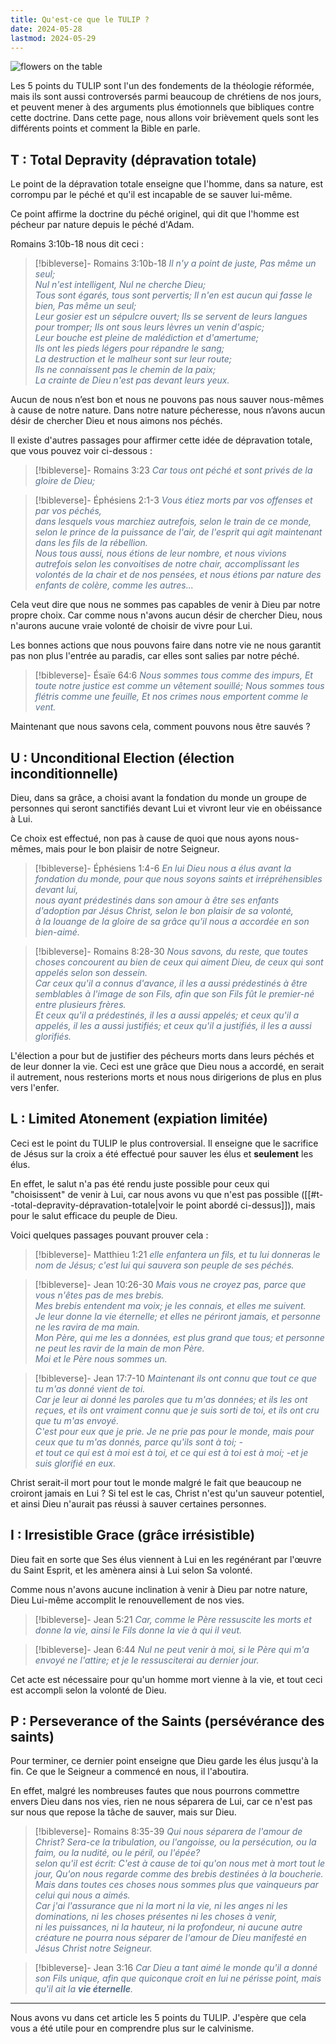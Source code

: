 ```yaml
---
title: Qu'est-ce que le TULIP ?
date: 2024-05-28
lastmod: 2024-05-29
---
```

![flowers on the table](https://images.unsplash.com/photo-1586968295564-92fd7572718b?crop=entropy&cs=tinysrgb&fit=max&fm=jpg&ixid=M3wzNjAwOTd8MHwxfHNlYXJjaHwxfHx0dWxpcHxlbnwwfDB8fHwxNzE2OTI4ODc1fDA&ixlib=rb-4.0.3&q=80&w=1080)

Les 5 points du TULIP sont l'un des fondements de la théologie réformée, mais ils sont aussi controversés parmi beaucoup de chrétiens de nos jours, et peuvent mener à des arguments plus émotionnels que bibliques contre cette doctrine. Dans cette page, nous allons voir brièvement quels sont les différents points et comment la Bible en parle.
## T : Total Depravity (dépravation totale)

Le point de la dépravation totale enseigne que l'homme, dans sa nature, est corrompu par le péché et qu'il est incapable de se sauver lui-même.

Ce point affirme la doctrine du péché originel, qui dit que l'homme est pécheur par nature depuis le péché d'Adam.

Romains 3:10b-18 nous dit ceci :

>[!bibleverse]- Romains 3:10b-18
><span style="color:#5a708a">*Il n'y a point de juste, Pas même un seul;*<br/>*Nul n'est intelligent, Nul ne cherche Dieu;*<br/>*Tous sont égarés, tous sont pervertis; Il n'en est aucun qui fasse le bien, Pas même un seul;*<br/>*Leur gosier est un sépulcre ouvert; Ils se servent de leurs langues pour tromper; Ils ont sous leurs lèvres un venin d'aspic;*<br/>*Leur bouche est pleine de malédiction et d'amertume;*<br/>*Ils ont les pieds légers pour répandre le sang;*<br/>*La destruction et le malheur sont sur leur route;*<br/>*Ils ne connaissent pas le chemin de la paix;*<br/>*La crainte de Dieu n'est pas devant leurs yeux.*</span>

Aucun de nous n’est bon et nous ne pouvons pas nous sauver nous-mêmes à cause de notre nature. Dans notre nature pécheresse, nous n’avons aucun désir de chercher Dieu et nous aimons nos péchés.

Il existe d'autres passages pour affirmer cette idée de dépravation totale, que vous pouvez voir ci-dessous :

>[!bibleverse]- Romains 3:23
> <span style="color:#5a708a">*Car tous ont péché et sont privés de la gloire de Dieu;*</span>

> [!bibleverse]- Éphésiens 2:1-3
> <span style="color:#5a708a">*Vous étiez morts par vos offenses et par vos péchés,*<br/>*dans lesquels vous marchiez autrefois, selon le train de ce monde, selon le prince de la puissance de l'air, de l'esprit qui agit maintenant dans les fils de la rébellion.*<br/>*Nous tous aussi, nous étions de leur nombre, et nous vivions autrefois selon les convoitises de notre chair, accomplissant les volontés de la chair et de nos pensées, et nous étions par nature des enfants de colère, comme les autres...*</span>

Cela veut dire que nous ne sommes pas capables de venir à Dieu par notre propre choix. Car comme nous n'avons aucun désir de chercher Dieu, nous n'aurons aucune vraie volonté de choisir de vivre pour Lui.

Les bonnes actions que nous pouvons faire dans notre vie ne nous garantit pas non plus l'entrée au paradis, car elles sont salies par notre péché.

> [!bibleverse]- Ésaïe 64:6
> <span style="color:#5a708a">*Nous sommes tous comme des impurs, Et toute notre justice est comme un vêtement souillé; Nous sommes tous flétris comme une feuille, Et nos crimes nous emportent comme le vent.*</span>

Maintenant que nous savons cela, comment pouvons nous être sauvés ?

## U : Unconditional Election (élection inconditionnelle)

Dieu, dans sa grâce, a choisi avant la fondation du monde un groupe de personnes qui seront sanctifiés devant Lui et vivront leur vie en obéissance à Lui.

Ce choix est effectué, non pas à cause de quoi que nous ayons nous-mêmes, mais pour le bon plaisir de notre Seigneur.

> [!bibleverse]- Éphésiens 1:4-6
> <span style="color:#5a708a">*En lui Dieu nous a élus avant la fondation du monde, pour que nous soyons saints et irrépréhensibles devant lui,*<br/>*nous ayant prédestinés dans son amour à être ses enfants d'adoption par Jésus Christ, selon le bon plaisir de sa volonté,*<br/>*à la louange de la gloire de sa grâce qu'il nous a accordée en son bien-aimé.*</span>

> [!bibleverse]- Romains 8:28-30
><span style="color:#5a708a"> *Nous savons, du reste, que toutes choses concourent au bien de ceux qui aiment Dieu, de ceux qui sont appelés selon son dessein.*<br/>*Car ceux qu'il a connus d'avance, il les a aussi prédestinés à être semblables à l'image de son Fils, afin que son Fils fût le premier-né entre plusieurs frères.*<br/> *Et ceux qu'il a prédestinés, il les a aussi appelés; et ceux qu'il a appelés, il les a aussi justifiés; et ceux qu'il a justifiés, il les a aussi glorifiés.*</span>

L'élection a pour but de justifier des pécheurs morts dans leurs péchés et de leur donner la vie. Ceci est une grâce que Dieu nous a accordé, en serait il autrement, nous resterions morts et nous nous dirigerions de plus en plus vers l'enfer.

## L : Limited Atonement (expiation limitée)

Ceci est le point du TULIP le plus controversial. Il enseigne que le sacrifice de Jésus sur la croix a été effectué pour sauver les élus et **seulement** les élus.

En effet, le salut n'a pas été rendu juste possible pour ceux qui "choisissent" de venir à Lui, car nous avons vu que n'est pas possible ([[#t--total-depravity-dépravation-totale|voir le point abordé ci-dessus]]), mais pour le salut efficace du peuple de Dieu.

Voici quelques passages pouvant prouver cela :

> [!bibleverse]- Matthieu 1:21
><span style="color:#5a708a"> *elle enfantera un fils, et tu lui donneras le nom de Jésus; c'est lui qui sauvera son peuple de ses péchés.*</span>

> [!bibleverse]- Jean 10:26-30
><span style="color:#5a708a"> *Mais vous ne croyez pas, parce que vous n'êtes pas de mes brebis. <br/>Mes brebis entendent ma voix; je les connais, et elles me suivent. <br/>Je leur donne la vie éternelle; et elles ne périront jamais, et personne ne les ravira de ma main. <br/>Mon Père, qui me les a données, est plus grand que tous; et personne ne peut les ravir de la main de mon Père. <br/>Moi et le Père nous sommes un.*</span>

> [!bibleverse]- Jean 17:7-10
><span style="color:#5a708a"> *Maintenant ils ont connu que tout ce que tu m'as donné vient de toi.<br/>Car je leur ai donné les paroles que tu m'as données; et ils les ont reçues, et ils ont vraiment connu que je suis sorti de toi, et ils ont cru que tu m'as envoyé.<br/>C'est pour eux que je prie. Je ne prie pas pour le monde, mais pour ceux que tu m'as donnés, parce qu'ils sont à toi; -<br/>et tout ce qui est à moi est à toi, et ce qui est à toi est à moi; -et je suis glorifié en eux.*</span>

Christ serait-il mort pour tout le monde malgré le fait que beaucoup ne croiront jamais en Lui ? Si tel est le cas, Christ n'est qu'un sauveur potentiel, et ainsi Dieu n'aurait pas réussi à sauver certaines personnes.

## I : Irresistible Grace (grâce irrésistible)

Dieu fait en sorte que Ses élus viennent à Lui en les regénérant par l'œuvre du Saint Esprit, et les amènera ainsi à Lui selon Sa volonté.

Comme nous n'avons aucune inclination à venir à Dieu par notre nature, Dieu Lui-même accomplit le renouvellement de nos vies.

> [!bibleverse]- Jean 5:21
><span style="color:#5a708a"> *Car, comme le Père ressuscite les morts et donne la vie, ainsi le Fils donne la vie à qui il veut.*</span>

> [!bibleverse]- Jean 6:44
><span style="color:#5a708a"> *Nul ne peut venir à moi, si le Père qui m'a envoyé ne l'attire; et je le ressusciterai au dernier jour.*</span>

Cet acte est nécessaire pour qu'un homme mort vienne à la vie, et tout ceci est accompli selon la volonté de Dieu.

## P : Perseverance of the Saints (persévérance des saints)

Pour terminer, ce dernier point enseigne que Dieu garde les élus jusqu'à la fin. Ce que le Seigneur a commencé en nous, il l'aboutira.

En effet, malgré les nombreuses fautes que nous pourrons commettre envers Dieu dans nos vies, rien ne nous séparera de Lui, car ce n'est pas sur nous que repose la tâche de sauver, mais sur Dieu.

> [!bibleverse]- Romains 8:35-39
><span style="color:#5a708a"> *Qui nous séparera de l'amour de Christ? Sera-ce la tribulation, ou l'angoisse, ou la persécution, ou la faim, ou la nudité, ou le péril, ou l'épée?<br/>selon qu'il est écrit: C'est à cause de toi qu'on nous met à mort tout le jour, Qu'on nous regarde comme des brebis destinées à la boucherie. <br/>Mais dans toutes ces choses nous sommes plus que vainqueurs par celui qui nous a aimés.<br/>Car j'ai l'assurance que ni la mort ni la vie, ni les anges ni les dominations, ni les choses présentes ni les choses à venir,<br/>ni les puissances, ni la hauteur, ni la profondeur, ni aucune autre créature ne pourra nous séparer de l'amour de Dieu manifesté en Jésus Christ notre Seigneur.*</span>

> [!bibleverse]- Jean 3:16
><span style="color:#5a708a"> *Car Dieu a tant aimé le monde qu'il a donné son Fils unique, afin que quiconque croit en lui ne périsse point, mais qu'il ait la <span style="font-weight:bold">vie éternelle</span>.*</span>

---
Nous avons vu dans cet article les 5 points du TULIP. J'espère que cela vous a été utile pour en comprendre plus sur le calvinisme.